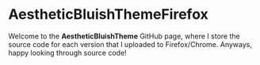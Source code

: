 # AestheticBluishThemeFirefox
Welcome to the **AestheticBluishTheme** GitHub page, where I store the source code for each version that I uploaded to Firefox/Chrome.
Anyways, happy looking through source code!
